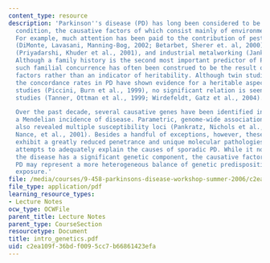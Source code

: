 ```yaml
---
content_type: resource
description: 'Parkinson''s disease (PD) has long been considered to be a sporadic
  condition, the causative factors of which consist mainly of environmental interactions.
  For example, much attention has been paid to the contribution of pesticide exposure
  (DiMonte, Lavasani, Manning-Bog, 2002; Betarbet, Sherer et. al, 2000), rural living
  (Priyadarshi, Khuder et al., 2001), and industrial metalworking (Jankovic, 2005).
  Although a family history is the second most important predictor of PD after age,
  such familial concurrence has often been construed to be the result of shared environmental
  factors rather than an indicator of heritability. Although twin studies investigating
  the concordance rates in PD have shown evidence for a heritable aspect in longitudinal
  studies (Piccini, Burn et al., 1999), no significant relation is seen in cross-sectional
  studies (Tanner, Ottman et al., 1999; Wirdefeldt, Gatz et al., 2004).

  Over the past decade, several causative genes have been identified in kindreds demonstrating
  a Mendelian incidence of disease. Parametric, genome-wide association studies have
  also revealed multiple susceptibility loci (Pankratz, Nichols et al., 2002; Scott,
  Nance, et al., 2001). Besides a handful of exceptions, however, these genetic factors
  exhibit a greatly reduced penetrance and unique molecular pathologies that confound
  attempts to adequately explain the causes of sporadic PD. While it now appears that
  the disease has a significant genetic component, the causative factors of sporadic
  PD may represent a more heterogeneous balance of genetic predisposition and environmental
  exposure.'
file: /media/courses/9-458-parkinsons-disease-workshop-summer-2006/c2ea109f36bdf0095cc7b66861423efa_intro_genetics.pdf
file_type: application/pdf
learning_resource_types:
- Lecture Notes
ocw_type: OCWFile
parent_title: Lecture Notes
parent_type: CourseSection
resourcetype: Document
title: intro_genetics.pdf
uid: c2ea109f-36bd-f009-5cc7-b66861423efa
---
```

